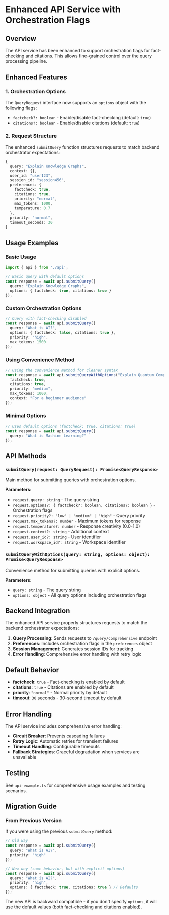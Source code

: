 # Enhanced API Service with Orchestration Flags

## Overview

The API service has been enhanced to support orchestration flags for fact-checking and citations. This allows fine-grained control over the query processing pipeline.

## Enhanced Features

### 1. Orchestration Options

The `QueryRequest` interface now supports an `options` object with the following flags:

- `factcheck?: boolean` - Enable/disable fact-checking (default: `true`)
- `citations?: boolean` - Enable/disable citations (default: `true`)

### 2. Request Structure

The enhanced `submitQuery` function structures requests to match backend orchestrator expectations:

```typescript
{
  query: "Explain Knowledge Graphs",
  context: {},
  user_id: "user123",
  session_id: "session456",
  preferences: {
    factcheck: true,
    citations: true,
    priority: "normal",
    max_tokens: 1000,
    temperature: 0.7
  },
  priority: "normal",
  timeout_seconds: 30
}
```

## Usage Examples

### Basic Usage

```typescript
import { api } from './api';

// Basic query with default options
const response = await api.submitQuery({
  query: "Explain Knowledge Graphs",
  options: { factcheck: true, citations: true }
});
```

### Custom Orchestration Options

```typescript
// Query with fact-checking disabled
const response = await api.submitQuery({
  query: "What is AI?",
  options: { factcheck: false, citations: true },
  priority: "high",
  max_tokens: 1500
});
```

### Using Convenience Method

```typescript
// Using the convenience method for cleaner syntax
const response = await api.submitQueryWithOptions("Explain Quantum Computing", {
  factcheck: true,
  citations: true,
  priority: "medium",
  max_tokens: 1000,
  context: "For a beginner audience"
});
```

### Minimal Options

```typescript
// Uses default options (factcheck: true, citations: true)
const response = await api.submitQuery({
  query: "What is Machine Learning?"
});
```

## API Methods

### `submitQuery(request: QueryRequest): Promise<QueryResponse>`

Main method for submitting queries with orchestration options.

**Parameters:**
- `request.query: string` - The query string
- `request.options?: { factcheck?: boolean, citations?: boolean }` - Orchestration flags
- `request.priority?: "low" | "medium" | "high"` - Query priority
- `request.max_tokens?: number` - Maximum tokens for response
- `request.temperature?: number` - Response creativity (0.0-1.0)
- `request.context?: string` - Additional context
- `request.user_id?: string` - User identifier
- `request.workspace_id?: string` - Workspace identifier

### `submitQueryWithOptions(query: string, options: object): Promise<QueryResponse>`

Convenience method for submitting queries with explicit options.

**Parameters:**
- `query: string` - The query string
- `options: object` - All query options including orchestration flags

## Backend Integration

The enhanced API service properly structures requests to match the backend orchestrator expectations:

1. **Query Processing**: Sends requests to `/query/comprehensive` endpoint
2. **Preferences**: Includes orchestration flags in the `preferences` object
3. **Session Management**: Generates session IDs for tracking
4. **Error Handling**: Comprehensive error handling with retry logic

## Default Behavior

- **factcheck**: `true` - Fact-checking is enabled by default
- **citations**: `true` - Citations are enabled by default
- **priority**: `"normal"` - Normal priority by default
- **timeout**: `30` seconds - 30-second timeout by default

## Error Handling

The API service includes comprehensive error handling:

- **Circuit Breaker**: Prevents cascading failures
- **Retry Logic**: Automatic retries for transient failures
- **Timeout Handling**: Configurable timeouts
- **Fallback Strategies**: Graceful degradation when services are unavailable

## Testing

See `api-example.ts` for comprehensive usage examples and testing scenarios.

## Migration Guide

### From Previous Version

If you were using the previous `submitQuery` method:

```typescript
// Old way
const response = await api.submitQuery({
  query: "What is AI?",
  priority: "high"
});

// New way (same behavior, but with explicit options)
const response = await api.submitQuery({
  query: "What is AI?",
  priority: "high",
  options: { factcheck: true, citations: true } // Defaults
});
```

The new API is backward compatible - if you don't specify `options`, it will use the default values (both fact-checking and citations enabled). 